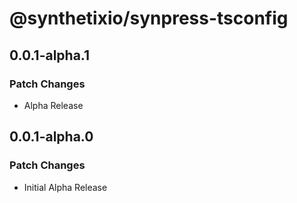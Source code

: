 # @synthetixio/synpress-tsconfig

## 0.0.1-alpha.1

### Patch Changes

- Alpha Release

## 0.0.1-alpha.0

### Patch Changes

- Initial Alpha Release

